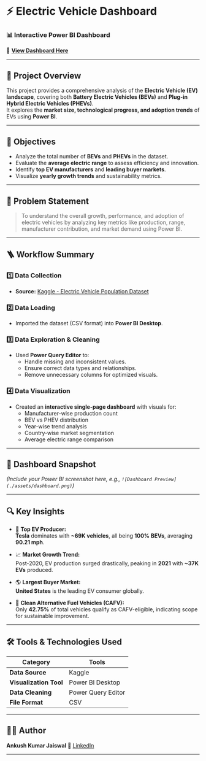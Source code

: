 # ⚡ Electric Vehicle Dashboard

### 📊 Interactive Power BI Dashboard  
🔗 **[View Dashboard Here](https://app.powerbi.com/groups/me/reports/5f739d62-0a94-4f1c-a59a-0863abc4f9a6/ReportSection?experience=power-bi)**  

---

## 🧩 Project Overview
This project provides a comprehensive analysis of the **Electric Vehicle (EV) landscape**, covering both **Battery Electric Vehicles (BEVs)** and **Plug-in Hybrid Electric Vehicles (PHEVs)**.  
It explores the **market size, technological progress, and adoption trends** of EVs using **Power BI**.

---

## 🎯 Objectives
- Analyze the total number of **BEVs** and **PHEVs** in the dataset.  
- Evaluate the **average electric range** to assess efficiency and innovation.  
- Identify **top EV manufacturers** and **leading buyer markets**.  
- Visualize **yearly growth trends** and sustainability metrics.

---

## 🧠 Problem Statement
> To understand the overall growth, performance, and adoption of electric vehicles by analyzing key metrics like production, range, manufacturer contribution, and market demand using Power BI.

---

## 🪜 Workflow Summary

### 1️⃣ Data Collection  
- **Source:** [Kaggle - Electric Vehicle Population Dataset](https://www.kaggle.com/datasets/willianoliveiragibin/electric-vehicle-population)

### 2️⃣ Data Loading  
- Imported the dataset (CSV format) into **Power BI Desktop**.

### 3️⃣ Data Exploration & Cleaning  
- Used **Power Query Editor** to:  
  - Handle missing and inconsistent values.  
  - Ensure correct data types and relationships.  
  - Remove unnecessary columns for optimized visuals.  

### 4️⃣ Data Visualization  
- Created an **interactive single-page dashboard** with visuals for:  
  - Manufacturer-wise production count  
  - BEV vs PHEV distribution  
  - Year-wise trend analysis  
  - Country-wise market segmentation  
  - Average electric range comparison  

---

## 📸 Dashboard Snapshot
*(Include your Power BI screenshot here, e.g., `![Dashboard Preview](./assets/dashboard.png)`)*
  
---

## 🔍 Key Insights

- 🚗 **Top EV Producer:**  
  **Tesla** dominates with **~69K vehicles**, all being **100% BEVs**, averaging **90.21 mph**.

- 📈 **Market Growth Trend:**  
  Post-2020, EV production surged drastically, peaking in **2021** with **~37K EVs** produced.

- 🌎 **Largest Buyer Market:**  
  **United States** is the leading EV consumer globally.

- 🍃 **Clean Alternative Fuel Vehicles (CAFV):**  
  Only **42.75%** of total vehicles qualify as CAFV-eligible, indicating scope for sustainable improvement.

---

## 🛠️ Tools & Technologies Used

| Category | Tools |
|-----------|--------|
| **Data Source** | Kaggle |
| **Visualization Tool** | Power BI Desktop |
| **Data Cleaning** | Power Query Editor |
| **File Format** | CSV |

---

## 👨‍💻 Author
**Ankush Kumar Jaiswal** 
🔗 [LinkedIn](https://www.linkedin.com/in/ankush-jaiswal-nitrr/)

---
